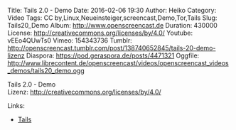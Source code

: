 Title: Tails 2.0 - Demo
Date: 2016-02-06 19:30
Author: Heiko
Category: Video
Tags: CC by,Linux,Neueinsteiger,screencast,Demo,Tor,Tails
Slug: Tails20_Demo
Album: http://www.openscreencast.de
Duration: 430000
License: http://creativecommons.org/licenses/by/4.0/
Youtube: vEEo4QUwTs0
Vimeo: 154343736
Tumblr: http://openscreencast.tumblr.com/post/138740652845/tails-20-demo-lizenz
Diaspora: https://pod.geraspora.de/posts/4471321
Oggfile: http://www.librecontent.de/openscreencast/videos/openscreencast_videos_demos/tails20_demo.ogg

Tails 2.0 - Demo  
Lizenz: <http://creativecommons.org/licenses/by/4.0/>  
  

Links:

  * [Tails](https://tails.boum.org/)

